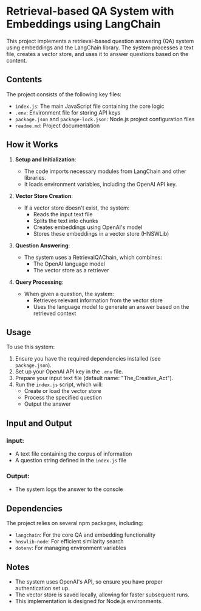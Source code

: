 
# Retrieval-based QA System with Embeddings using LangChain

This project implements a retrieval-based question answering (QA) system using embeddings and the LangChain library. The system processes a text file, creates a vector store, and uses it to answer questions based on the content.

## Contents

The project consists of the following key files:

- `index.js`: The main JavaScript file containing the core logic
- `.env`: Environment file for storing API keys
- `package.json` and `package-lock.json`: Node.js project configuration files
- `readme.md`: Project documentation

## How it Works

1. **Setup and Initialization**:
   - The code imports necessary modules from LangChain and other libraries.
   - It loads environment variables, including the OpenAI API key.

2. **Vector Store Creation**:
   - If a vector store doesn't exist, the system:
     - Reads the input text file
     - Splits the text into chunks
     - Creates embeddings using OpenAI's model
     - Stores these embeddings in a vector store (HNSWLib)

3. **Question Answering**:
   - The system uses a RetrievalQAChain, which combines:
     - The OpenAI language model
     - The vector store as a retriever

4. **Query Processing**:
   - When given a question, the system:
     - Retrieves relevant information from the vector store
     - Uses the language model to generate an answer based on the retrieved context

## Usage

To use this system:

1. Ensure you have the required dependencies installed (see `package.json`).
2. Set up your OpenAI API key in the `.env` file.
3. Prepare your input text file (default name: "The_Creative_Act").
4. Run the `index.js` script, which will:
   - Create or load the vector store
   - Process the specified question
   - Output the answer

## Input and Output

### Input:
- A text file containing the corpus of information
- A question string defined in the `index.js` file

### Output:
- The system logs the answer to the console

## Dependencies

The project relies on several npm packages, including:
- `langchain`: For the core QA and embedding functionality
- `hnswlib-node`: For efficient similarity search
- `dotenv`: For managing environment variables

## Notes

- The system uses OpenAI's API, so ensure you have proper authentication set up.
- The vector store is saved locally, allowing for faster subsequent runs.
- This implementation is designed for Node.js environments.
